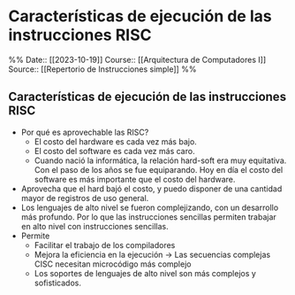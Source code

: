 # Características de ejecución de las instrucciones RISC

%%
Date:: [[2023-10-19]]
Course:: [[Arquitectura de Computadores I]]
Source:: [[Repertorio de Instrucciones simple]]
%%

## Características de ejecución de las instrucciones RISC
- Por qué es aprovechable las RISC?
	- El costo del hardware es cada vez más bajo.
	- El costo del software es cada vez más caro.
	- Cuando nació la informática, la relación hard-soft era muy equitativa. Con el paso de los años se fue equiparando. Hoy en día el costo del software es más importante que el costo del hardware.
- Aprovecha que el hard bajó el costo, y puedo disponer de una cantidad mayor de registros de uso general. 
- Los lenguajes de alto nivel se fueron complejizando, con un desarrollo más profundo. Por lo que las instrucciones sencillas permiten trabajar en alto nivel con instrucciones sencillas.
- Permite
	- Facilitar el trabajo de los compiladores
	- Mejora la eficiencia en la ejecución -> Las secuencias complejas CISC necesitan microcódigo más complejo
	- Los soportes de lenguajes de alto nivel son más complejos y sofisticados.